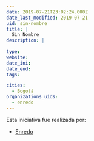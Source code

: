 ```yaml
---
date: 2019-07-21T23:02:24.000Z
date_last_modified: 2019-07-21
uid: sin-nombre
title: |
  Sin Nombre
description: |
  
type: 
website: 
date_ini: 
date_end: 
tags:

cities: 
  - Bogotá
organizations_uids:
  - enredo
---
```


Esta iniciativa fue realizada por:

- [Enredo](/organizaciones/enredo)
